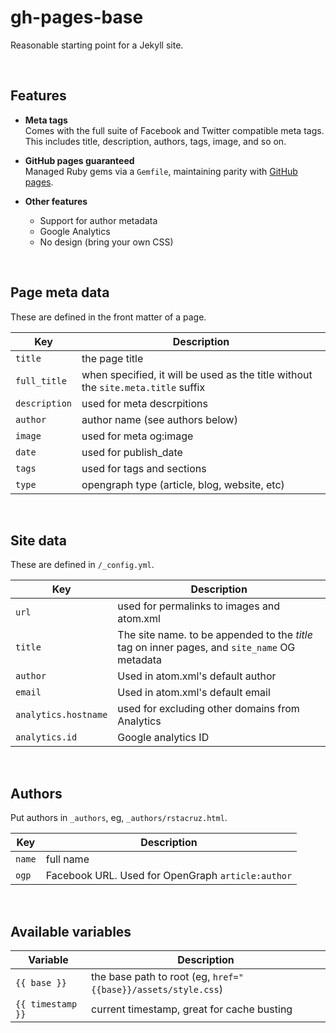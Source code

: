 # gh-pages-base

Reasonable starting point for a Jekyll site.

<br>

## Features

* __Meta tags__<br>
  Comes with the full suite of Facebook and Twitter compatible meta tags. This includes title, description, authors, tags, image, and so on.
  
* __GitHub pages guaranteed__<br>
  Managed Ruby gems via a `Gemfile`, maintaining parity with [GitHub pages](http://pages.github.com).
  
* __Other features__
  * Support for author metadata
  * Google Analytics
  * No design (bring your own CSS)

<br>

## Page meta data

These are defined in the front matter of a page.

| Key | Description |
|-----|-------------|
| `title` | the page title |
| `full_title` | when specified, it will be used as the title without the `site.meta.title` suffix |
| `description` | used for meta descrpitions |
| `author` | author name (see authors below) |
| `image` | used for meta og:image |
| `date` | used for publish_date |
| `tags` | used for tags and sections |
| `type` | opengraph type (article, blog, website, etc) |

<br>

## Site data

These are defined in `/_config.yml`.

| Key | Description |
|-----|-------------|
| `url` | used for permalinks to images and atom.xml |
| `title` | The site name. to be appended to the *title* tag on inner pages, and `site_name` OG metadata |
| `author` | Used in atom.xml's default author |
| `email` | Used in atom.xml's default email |
| `analytics.hostname` | used for excluding other domains from Analytics |
| `analytics.id` | Google analytics ID |

<br>

## Authors

Put authors in `_authors`, eg, `_authors/rstacruz.html`.

| Key | Description |
|-----|-------------|
| `name` | full name |
| `ogp` | Facebook URL. Used for OpenGraph `article:author` |

<br>

## Available variables

| Variable | Description |
|----------|-------------|
| `{{ base }}` | the base path to root (eg, `href="{{base}}/assets/style.css`)
| `{{ timestamp }}` | current timestamp, great for cache busting |
